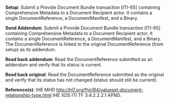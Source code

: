 **Setup**: Submit a Provide Document Bundle transaction [ITI-65] containing Comprehensive Metadata to a Document Recipient
actor. It contains a single DocumentReference, a DocumentManifest, and a Binary.

**Send Addendum**: Submit a Provide Document Bundle transaction [ITI-65] containing Comprehensive Metadata to a Document Recipient
actor. It contains a single DocumentReference, a DocumentManifest, and a Binary. The DocumentReference is
linked to the original DocumentReference (from setup) as its addendum.

**Read back addendum**: Read the DocumentReference submitted as an addendum and verify that its status
is current.

**Read back original**: Read the DocumentReference submitted as the original and verify that its status
has not changed (status should still be current). 

**Reference(s)**: 
IHE MHD http://hl7.org/fhir/R4/valueset-document-relationship-type.html
IHE XDS ITI TF 3:4.2.2.2.1 APND.

